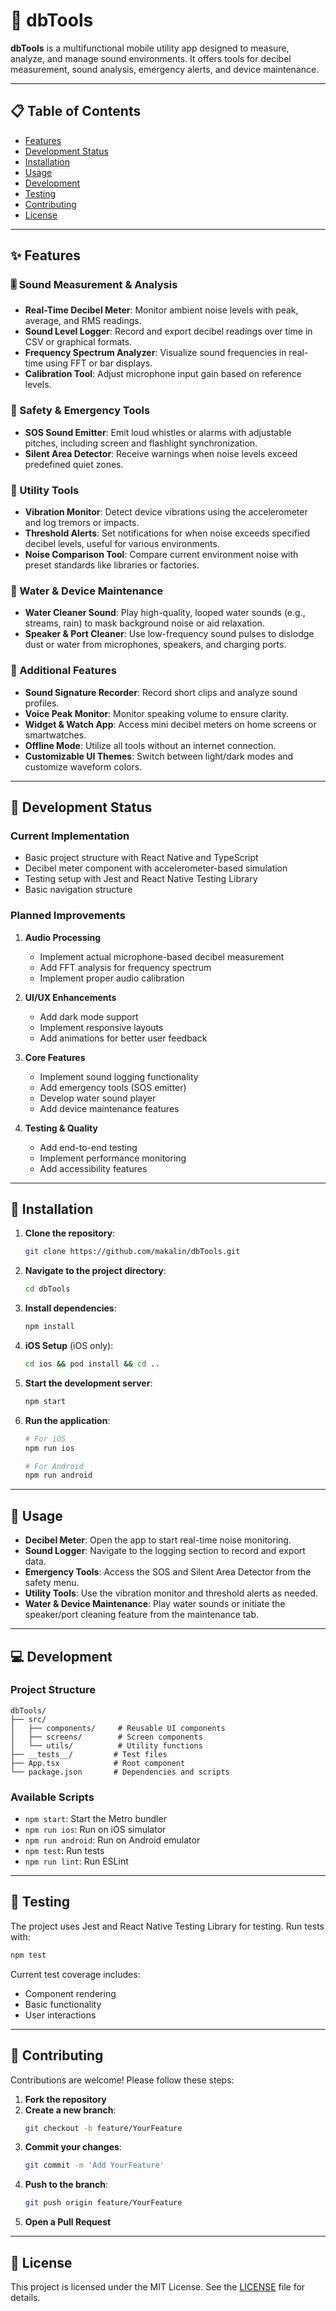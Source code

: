 # 📱 dbTools

**dbTools** is a multifunctional mobile utility app designed to measure, analyze, and manage sound environments. It offers tools for decibel measurement, sound analysis, emergency alerts, and device maintenance.

---

## 📋 Table of Contents

* [Features](#features)
* [Development Status](#development-status)
* [Installation](#installation)
* [Usage](#usage)
* [Development](#development)
* [Testing](#testing)
* [Contributing](#contributing)
* [License](#license)

---

## ✨ Features

### 🎚️ Sound Measurement & Analysis

* **Real-Time Decibel Meter**: Monitor ambient noise levels with peak, average, and RMS readings.
* **Sound Level Logger**: Record and export decibel readings over time in CSV or graphical formats.
* **Frequency Spectrum Analyzer**: Visualize sound frequencies in real-time using FFT or bar displays.
* **Calibration Tool**: Adjust microphone input gain based on reference levels.

### 🚨 Safety & Emergency Tools

* **SOS Sound Emitter**: Emit loud whistles or alarms with adjustable pitches, including screen and flashlight synchronization.
* **Silent Area Detector**: Receive warnings when noise levels exceed predefined quiet zones.

### 🧰 Utility Tools

* **Vibration Monitor**: Detect device vibrations using the accelerometer and log tremors or impacts.
* **Threshold Alerts**: Set notifications for when noise exceeds specified decibel levels, useful for various environments.
* **Noise Comparison Tool**: Compare current environment noise with preset standards like libraries or factories.

### 🌊 Water & Device Maintenance

* **Water Cleaner Sound**: Play high-quality, looped water sounds (e.g., streams, rain) to mask background noise or aid relaxation.
* **Speaker & Port Cleaner**: Use low-frequency sound pulses to dislodge dust or water from microphones, speakers, and charging ports.

### 🔧 Additional Features

* **Sound Signature Recorder**: Record short clips and analyze sound profiles.
* **Voice Peak Monitor**: Monitor speaking volume to ensure clarity.
* **Widget & Watch App**: Access mini decibel meters on home screens or smartwatches.
* **Offline Mode**: Utilize all tools without an internet connection.
* **Customizable UI Themes**: Switch between light/dark modes and customize waveform colors.

---

## 🚧 Development Status

### Current Implementation
- Basic project structure with React Native and TypeScript
- Decibel meter component with accelerometer-based simulation
- Testing setup with Jest and React Native Testing Library
- Basic navigation structure

### Planned Improvements
1. **Audio Processing**
   - Implement actual microphone-based decibel measurement
   - Add FFT analysis for frequency spectrum
   - Implement proper audio calibration

2. **UI/UX Enhancements**
   - Add dark mode support
   - Implement responsive layouts
   - Add animations for better user feedback

3. **Core Features**
   - Implement sound logging functionality
   - Add emergency tools (SOS emitter)
   - Develop water sound player
   - Add device maintenance features

4. **Testing & Quality**
   - Add end-to-end testing
   - Implement performance monitoring
   - Add accessibility features

---

## 📲 Installation

1. **Clone the repository**:
   ```bash
   git clone https://github.com/makalin/dbTools.git
   ```

2. **Navigate to the project directory**:
   ```bash
   cd dbTools
   ```

3. **Install dependencies**:
   ```bash
   npm install
   ```

4. **iOS Setup** (iOS only):
   ```bash
   cd ios && pod install && cd ..
   ```

5. **Start the development server**:
   ```bash
   npm start
   ```

6. **Run the application**:
   ```bash
   # For iOS
   npm run ios
   
   # For Android
   npm run android
   ```

---

## 🚀 Usage

* **Decibel Meter**: Open the app to start real-time noise monitoring.
* **Sound Logger**: Navigate to the logging section to record and export data.
* **Emergency Tools**: Access the SOS and Silent Area Detector from the safety menu.
* **Utility Tools**: Use the vibration monitor and threshold alerts as needed.
* **Water & Device Maintenance**: Play water sounds or initiate the speaker/port cleaning feature from the maintenance tab.

---

## 💻 Development

### Project Structure
```
dbTools/
├── src/
│   ├── components/     # Reusable UI components
│   ├── screens/        # Screen components
│   └── utils/          # Utility functions
├── __tests__/         # Test files
├── App.tsx            # Root component
└── package.json       # Dependencies and scripts
```

### Available Scripts
- `npm start`: Start the Metro bundler
- `npm run ios`: Run on iOS simulator
- `npm run android`: Run on Android emulator
- `npm test`: Run tests
- `npm run lint`: Run ESLint

---

## 🧪 Testing

The project uses Jest and React Native Testing Library for testing. Run tests with:

```bash
npm test
```

Current test coverage includes:
- Component rendering
- Basic functionality
- User interactions

---

## 🤝 Contributing

Contributions are welcome! Please follow these steps:

1. **Fork the repository**
2. **Create a new branch**:
   ```bash
   git checkout -b feature/YourFeature
   ```
3. **Commit your changes**:
   ```bash
   git commit -m 'Add YourFeature'
   ```
4. **Push to the branch**:
   ```bash
   git push origin feature/YourFeature
   ```
5. **Open a Pull Request**

---

## 📄 License

This project is licensed under the MIT License. See the [LICENSE](LICENSE) file for details.
